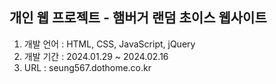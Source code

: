 <h2>개인 웹 프로젝트 - 햄버거 랜덤 초이스 웹사이트</h2>

1. 개발 언어 : HTML, CSS, JavaScript, jQuery
2. 개발 기간 : 2024.01.29 ~ 2024.02.16
3. URL : seung567.dothome.co.kr 

